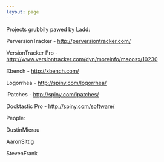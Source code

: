 ```yaml
---
layout: page
---
```




Projects grubbily pawed by Ladd:

PerversionTracker - http://perversiontracker.com/

VersionTracker Pro - http://www.versiontracker.com/dyn/moreinfo/macosx/10230

Xbench - http://xbench.com/

Logorrhea - http://spiny.com/logorrhea/

iPatches - http://spiny.com/ipatches/

Docktastic Pro - http://spiny.com/software/

People:

DustinMierau

AaronSittig

StevenFrank
